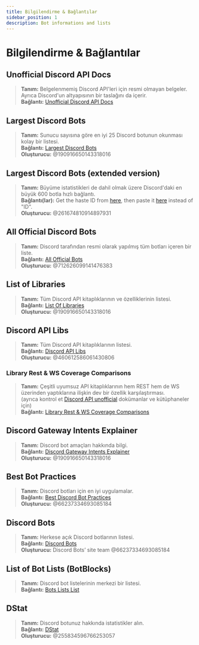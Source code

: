 ```yaml
---
title: Bilgilendirme & Bağlantılar
sidebar_position: 1
description: Bot informations and lists
---
```


# Bilgilendirme & Bağlantılar

## Unofficial Discord API Docs
> __Tanım:__ Belgelenmemiş Discord API'leri için resmi olmayan belgeler. Ayrıca Discord'un altyapısının bir taslağını da içerir.  <br/>
__Bağlantı:__ [Unofficial Discord API Docs](https://luna.gitlab.io/discord-unofficial-docs/)

## Largest Discord Bots
> __Tanım:__ Sunucu sayısına göre en iyi 25 Discord botunun okunması kolay bir listesi.   <br/>
__Bağlantı:__ [Largest Discord Bots](https://gist.github.com/advaith1/451dcbca2d7c3503d4f48d63eb918cb0)   <br/>
__Oluşturucu:__ @190916650143318016

## Largest Discord Bots (extended version)
> __Tanım:__ Büyüme istatistikleri de dahil olmak üzere Discord'daki en büyük 600 botla hızlı bağlantı.  <br/>
__Bağlantı(lar):__ Get the haste ID from [here](https://unbelievaboat.com/api/botlist), then paste it [here](https://haste.unbelievaboat.com/ID) instead of "ID".  <br/>
__Oluşturucu:__ @261674810914897931

## All Official Discord Bots
> __Tanım:__ Discord tarafından resmi olarak yapılmış tüm botları içeren bir liste.   <br/>
__Bağlantı:__ [All Official Bots](https://gist.github.com/GeneralSadaf/e58edfb8158df2680aa90ae897c2e327)   <br/>
__Oluşturucu:__ @712626099141476383

## List of Libraries
> __Tanım:__ Tüm Discord API kitaplıklarının ve özelliklerinin listesi.   <br/>
__Bağlantı:__ [List Of Libraries](https://libs.advaith.io/)   <br/>
__Oluşturucu:__ @190916650143318016

## Discord API Libs
> __Tanım:__ Tüm Discord API kitaplıklarının listesi.  <br/>
__Bağlantı:__ [Discord API Libs](https://github.com/apacheli/discord-api-libs)  <br/>
__Oluşturucu:__ @460612586061430806

### Library Rest & WS Coverage Comparisons
> __Tanım:__ Çeşitli uyumsuz API kitaplıklarının hem REST hem de WS üzerinden yaptıklarına ilişkin dev bir özellik karşılaştırması.   <br/>
(ayrıca kontrol et [Discord API unofficial](https://discordapi.com/unofficial/) dokümanlar ve kütüphaneler için)   <br/>
__Bağlantı:__ [Library Rest & WS Coverage Comparisons](https://discordapi.com/unofficial/comparison.html) 

## Discord Gateway Intents Explainer
> __Tanım:__ Discord bot amaçları hakkında bilgi.  <br/>
__Bağlantı:__ [Discord Gateway Intents Explainer](https://gist.github.com/advaith1/e69bcc1cdd6d0087322734451f15aa2f)  <br/>
__Oluşturucu:__ @190916650143318016

## Best Bot Practices
> __Tanım:__ Discord botları için en iyi uygulamalar.   <br/>
__Bağlantı:__ [Best Discord Bot Practices](https://github.com/meew0/discord-bot-best-practices)   <br/>
__Oluşturucu:__ @66237334693085184

## Discord Bots
> __Tanım:__ Herkese açık Discord botlarının listesi.   <br/>
__Bağlantı:__ [Discord Bots](https://discord.bots.gg/)   <br/>
__Oluşturucu:__ Discord Bots’ site team @66237334693085184

## List of Bot Lists (BotBlocks)
> __Tanım:__ Discord bot listelerinin merkezi bir listesi.   <br/>
__Bağlantı:__ [Bots Lists List](https://botblock.org/lists) 

## DStat
> __Tanım:__ Discord botunuz hakkında istatistikler alın.   <br/>
__Bağlantı:__ [DStat](https://github.com/benricheson101/dstat) <br/>
__Oluşturucu:__ @255834596766253057
